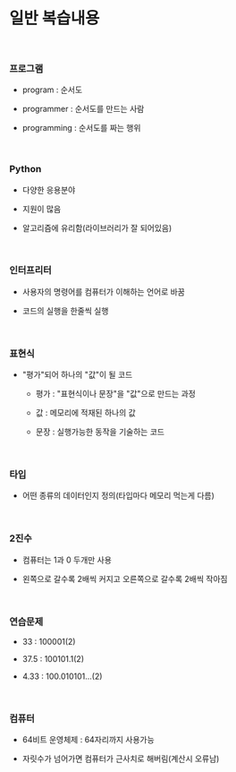 # 일반 복습내용

<br>

### 프로그램

- program : 순서도

- programmer : 순서도를 만드는 사람

- programming : 순서도를 짜는 행위

<br>

### Python

- 다양한 응용분야

- 지원이 많음

- 알고리즘에 유리함(라이브러리가 잘 되어있음)

<br>

### 인터프리터

- 사용자의 명령어를 컴퓨터가 이해하는 언어로 바꿈

- 코드의 실행을 한줄씩 실행

<br>

### 표현식

- "평가"되어 하나의 "값"이 될 코드
  
  - 평가 : "표현식이나 문장"을 "값"으로 만드는 과정
  
  - 값 : 메모리에 적재된 하나의 값
  
  - 문장 : 실행가능한 동작을 기술하는 코드

<br>

### 타입

- 어떤 종류의 데이터인지 정의(타입마다 메모리 먹는게 다름)

<br>

### 2진수

- 컴퓨터는 1과 0 두개만 사용

- 왼쪽으로 갈수록 2배씩 커지고 오른쪽으로 갈수록 2배씩 작아짐

<br>

### 연습문제

- 33 : 100001(2)

- 37.5 : 100101.1(2)

- 4.33 : 100.010101...(2)

<br>

### 컴퓨터

- 64비트 운영체제 : 64자리까지 사용가능

- 자릿수가 넘어가면 컴퓨터가 근사치로 해버림(계산시 오류남)
